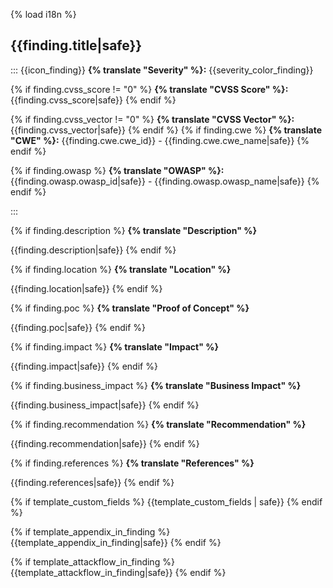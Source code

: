 {% load i18n %}

## {{finding.title|safe}}

::: {{icon_finding}}
**{% translate "Severity" %}:** {{severity_color_finding}}

{% if finding.cvss_score != "0" %}
**{% translate "CVSS Score" %}:** {{finding.cvss_score|safe}}
{% endif %}

{% if finding.cvss_vector != "0" %}
**{% translate "CVSS Vector" %}:** {{finding.cvss_vector|safe}}
{% endif %}
{% if finding.cwe %}
**{% translate "CWE" %}:** {{finding.cwe.cwe_id}} - {{finding.cwe.cwe_name|safe}}
{% endif %}

{% if finding.owasp %} 
**{% translate "OWASP" %}:** {{finding.owasp.owasp_id|safe}} - {{finding.owasp.owasp_name|safe}}
{% endif %}

:::

{% if finding.description %}
**{% translate "Description" %}**

{{finding.description|safe}}
{% endif %}

{% if finding.location %}
**{% translate "Location" %}**

{{finding.location|safe}}
{% endif %}

{% if finding.poc %}
**{% translate "Proof of Concept" %}**

{{finding.poc|safe}}
{% endif %}

{% if finding.impact %}
**{% translate "Impact" %}**

{{finding.impact|safe}}
{% endif %}

{% if finding.business_impact %}
**{% translate "Business Impact" %}**

{{finding.business_impact|safe}}
{% endif %}

{% if finding.recommendation %}
**{% translate "Recommendation" %}**

{{finding.recommendation|safe}}
{% endif %}

{% if finding.references %}
**{% translate "References" %}**

{{finding.references|safe}}
{% endif %}

{% if template_custom_fields %}
{{template_custom_fields | safe}}
{% endif %}

{% if template_appendix_in_finding %}
{{template_appendix_in_finding|safe}}
{% endif %}

{% if template_attackflow_in_finding %}
{{template_attackflow_in_finding|safe}}
{% endif %}
